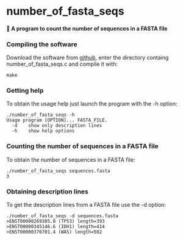# number_of_fasta_seqs
#### :pill: A program to count the number of sequences in a FASTA file

### Compiling the software

Download the software from [github](https://github.com/alexcoppe/number_of_fasta_seqs), enter the directory containg number_of_fasta_seqs.c and compile it with:
```
make
```


### Getting help

To obtain the usage help just launch the program with the -h option:

```
./number_of_fasta_seqs -h
Usage program [OPTION]... FASTA_FILE.
  -d	show only description lines
  -h	show help options
```

### Counting the number of sequences in a FASTA file

To obtain the number of sequences in a FASTA file:

```
./number_of_fasta_seqs sequences.fasta
3
```

### Obtaining description lines

To get the description lines from a FASTA file use the -d option:

```
./number_of_fasta_seqs -d sequences.fasta
>ENST00000269305.8 (TP53) length=393
>ENST00000345146.6 (IDH1) length=414
>ENST00000376701.4 (WAS) length=502
```


